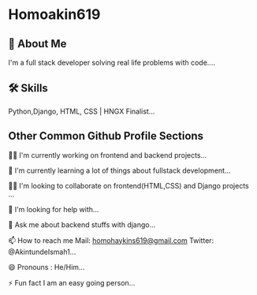 
# Homoakin619





## 🚀 About Me
I'm a full stack developer solving real life problems with code....


## 🛠 Skills
Python,Django, HTML, CSS | HNGX Finalist...


## Other Common Github Profile Sections
👩‍💻 I'm currently working on frontend and backend projects...

🧠 I'm currently learning a lot of things about fullstack development...

👯‍♀️ I'm looking to collaborate on frontend(HTML,CSS) and Django projects ...

🤔 I'm looking for help with...

💬 Ask me about backend stuffs with django...

📫 How to reach me Mail: homohaykins619@gmail.com Twitter: @AkintundeIsmah1...

😄 Pronouns : He/Him...

⚡️ Fun fact I am an easy going person...

